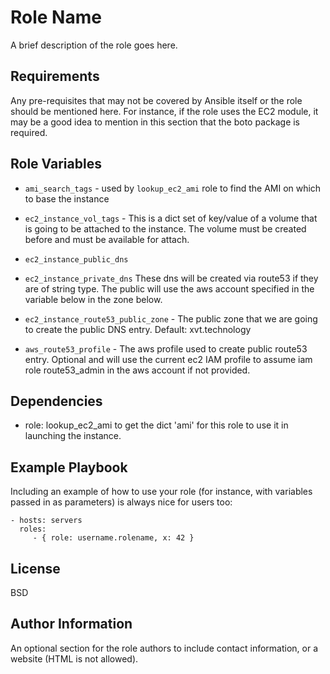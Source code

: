 Role Name
=========

A brief description of the role goes here.

Requirements
------------

Any pre-requisites that may not be covered by Ansible itself or the role should be mentioned here. For instance, if the role uses the EC2 module, it may be a good idea to mention in this section that the boto package is required.

Role Variables
--------------

* `ami_search_tags` - used by `lookup_ec2_ami` role to find the AMI on which to base the instance
* `ec2_instance_vol_tags` - This is a dict set of key/value of a volume that is
   going to be attached to the instance. The volume must be created before and
   must be available for attach.

* `ec2_instance_public_dns`
* `ec2_instance_private_dns`
   These dns will be created via route53 if they are of string type. The public will use
   the aws account specified in the variable below in the zone below.

* `ec2_instance_route53_public_zone` - The public zone that we are going to create the public DNS entry. 
   Default: xvt.technology
 
* `aws_route53_profile` - The aws profile used to create public route53 entry.
   Optional and will use the current ec2 IAM profile to assume iam role
   route53_admin in the aws account if not provided.

Dependencies
------------

- role: lookup_ec2_ami 
to get the dict 'ami' for this role to use it in launching the instance.

Example Playbook
----------------

Including an example of how to use your role (for instance, with variables passed in as parameters) is always nice for users too:

    - hosts: servers
      roles:
         - { role: username.rolename, x: 42 }

License
-------

BSD

Author Information
------------------

An optional section for the role authors to include contact information, or a website (HTML is not allowed).
